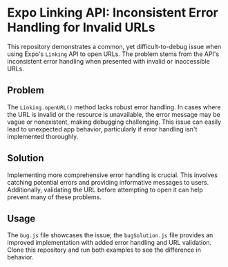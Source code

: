 # Expo Linking API: Inconsistent Error Handling for Invalid URLs

This repository demonstrates a common, yet difficult-to-debug issue when using Expo's `Linking` API to open URLs.  The problem stems from the API's inconsistent error handling when presented with invalid or inaccessible URLs.

## Problem
The `Linking.openURL()` method lacks robust error handling.  In cases where the URL is invalid or the resource is unavailable, the error message may be vague or nonexistent, making debugging challenging. This issue can easily lead to unexpected app behavior, particularly if error handling isn't implemented thoroughly.

## Solution
Implementing more comprehensive error handling is crucial.  This involves catching potential errors and providing informative messages to users.  Additionally, validating the URL before attempting to open it can help prevent many of these problems.

## Usage
The `bug.js` file showcases the issue; the `bugSolution.js` file provides an improved implementation with added error handling and URL validation.  Clone this repository and run both examples to see the difference in behavior.